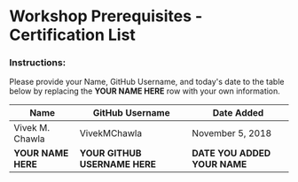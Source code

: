 # Workshop Prerequisites - Certification List

### Instructions: 
Please provide your Name, GitHub Username, and today's date to the table below by replacing
the **YOUR NAME HERE** row with your own information.


| Name                 | GitHub Username                | Date Added                   |
|----------------------|--------------------------------|------------------------------|
| Vivek M. Chawla      | VivekMChawla                   | November 5, 2018             |
| **YOUR NAME HERE**   | **YOUR GITHUB USERNAME HERE**  | **DATE YOU ADDED YOUR NAME** |
